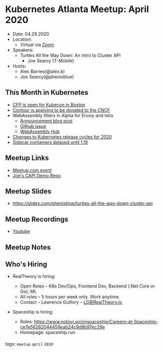 # Kubernetes Atlanta Meetup: April 2020<!--Month Year-->

- Date: 04.29.2020<!--date as MM.DD.YYYY-->
- Location:
    - Virtual via [Zoom](https://salesloft.zoom.us/j/93241496487)
- Speakers:
    - Turtles All the Way Down: An Intro to Cluster API<!--presentation title-->
        - Joe Searcy (T-Mobile)<!--speaker name/company-->
- Hosts:
    - Alex Barnes(@alex.b)
    - Joe Searcy(@phenixblue)

## This Month in Kubernetes

- [CFP is open for Kubecon in Boston](https://events.linuxfoundation.org/kubecon-cloudnativecon-north-america/program/cfp/#general-info)
- [Contour is applying to be donated to the CNCF](https://github.com/cncf/toc/pull/330)
- WebAssembly filters in Alpha for Envoy and Istio
    - [Announcement blog post](https://istio.io/blog/2020/wasm-announce/)
    - [Github issue](https://github.com/envoyproxy/envoy/issues/4272)
    - [WebAssembly Hub](https://webassemblyhub.io/)
- [Changes to Kubernetes release cycles for 2020](https://groups.google.com/forum/#!topic/kubernetes-dev/IVpiIOZ4WcM/discussion)
- [Sidecar containers delayed until 1.19](https://github.com/kubernetes/enhancements/issues/753#issuecomment-595692347)

## Meetup Links

- [Meetup.com event](https://www.meetup.com/Kubernetes-Atlanta-Meetup/events/270205693/)
- [Joe's CAPI Demo Repo](https://github.com/phenixblue/capi-demo)

## Meetup Slides

- https://slides.com/phenixblue/turtles-all-the-way-down-cluster-api

## Meetup Recordings
- [Youtube](https://www.youtube.com/watch?v=dRGX7FhRAuU)

## Meetup Notes

## Who's Hiring

- RealTheory is hiring: 
  - Open Roles – K8s Dev/Ops, Frontend Dev, Backend (.Net Core or Go), ML
  - All roles – 5 hours per week only. Work anytime.
  - Contact – Lawrence Guillory – LG@RealTheory.io

- Spaceship is hiring:
  - Roles: https://www.notion.so/onspaceship/Careers-at-Spaceship-ce7e56262044459eab24c9d8b97ec29e
  - Homepage: spaceship.run

###### tags: `meetup` `april` `2020`